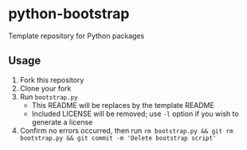 # python-bootstrap
Template repository for Python packages

## Usage
1. Fork this repository
2. Clone your fork
3. Run `bootstrap.py`
    - This README will be replaces by the template README
    - Included LICENSE will be removed; use `-l` option if you wish to generate a license
4. Confirm no errors occurred, then run `rm bootstrap.py && git rm bootstrap.py && git commit -m 'Delete bootstrap script'`
